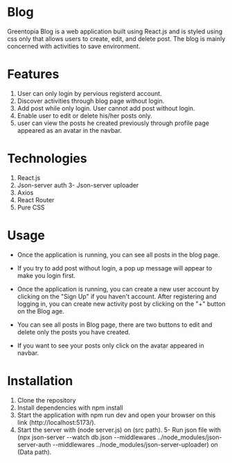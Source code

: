 # Blog

Greentopia Blog is a web application built using React.js and is styled using css only that allows users to create, edit, and delete post. The blog is mainly concerned with activities to save environment.


# Features
1. User can only login by pervious registerd account.
2. Discover activities through blog page without login.
3. Add post while only login. User cannot add post without login.
4. Enable user to edit or delete his/her posts only.
5. user can view the posts he created previously through profile page appeared as an avatar in the navbar.


# Technologies
1. React.js
2. Json-server auth
3- Json-server uploader
4. Axios
5. React Router
6. Pure CSS


# Usage
- Once the application is running, you can see all posts in the blog page.

- If you try to add post without login, a pop up message will appear to make you login first.

- Once the application is running, you can create a new user account by clicking on the "Sign Up" if you haven't account. After registering and logging in, you can create new activity post by clicking on the "+" button on the Blog age.

- You can see all posts in Blog page, there are two buttons to edit and delete only the posts you have created.

- If you want to see your posts only click on the avatar appeared in navbar.


# Installation
1. Clone the repository 
2. Install dependencies with npm install
3. Start the application with npm run dev and open your browser on this link (http://localhost:5173/).
4. Start the server with (node server.js) on (src path).
5- Run json file with (npx json-server --watch db.json --middlewares ../node_modules/json-server-auth --middlewares ../node_modules/json-server-uploader) on (Data path).
